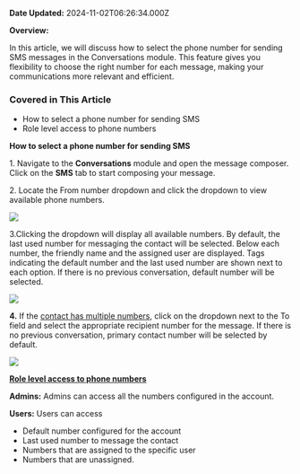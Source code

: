 **Date Updated:** 2024-11-02T06:26:34.000Z

  
**Overview:**

  
In this article, we will discuss how to select the phone number for sending SMS messages in the Conversations module. This feature gives you flexibility to choose the right number for each message, making your communications more relevant and efficient.

  
### **Covered in This Article**

* How to select a phone number for sending SMS
* Role level access to phone numbers

  
**How to select a phone number for sending SMS**

  
1\. Navigate to the **Conversations** module and open the message composer. Click on the **SMS** tab to start composing your message.

  
2\. Locate the From number dropdown and click the dropdown to view available phone numbers.

  
![](https://s3.amazonaws.com/cdn.freshdesk.com/data/helpdesk/attachments/production/155034353743/original/92CdPig7nZO74L8FTS8NHaex8ZPSSDz8mQ.png?1728447841)

  
3.Clicking the dropdown will display all available numbers. By default, the last used number for messaging the contact will be selected. Below each number, the friendly name and the assigned user are displayed. Tags indicating the default number and the last used number are shown next to each option. If there is no previous conversation, default number will be selected.

  
![](https://s3.amazonaws.com/cdn.freshdesk.com/data/helpdesk/attachments/production/155034521709/original/Yw3Hg5bEa3Emxk3ZIXRSyzt4zwfBuVs0Bw.png?1728636420)

  
**4\.** If the [contact has multiple numbers](https://help.gohighlevel.com/en/support/solutions/articles/155000000448), click on the dropdown next to the To field and select the appropriate recipient number for the message. If there is no previous conversation, primary contact number will be selected by default.

  
![](https://s3.amazonaws.com/cdn.freshdesk.com/data/helpdesk/attachments/production/155035873298/original/Jpty7pFR8ho6SRn6eDth2c4m9HS49Ww5ZQ.png?1730508821)  
  
  
**[Role level access to phone numbers](https://help.gohighlevel.com/en/support/solutions/articles/155000002544)**

  
**Admins:** Admins can access all the numbers configured in the account.

  
**Users:** Users can access

* Default number configured for the account
* Last used number to message the contact
* Numbers that are assigned to the specific user
* Numbers that are unassigned.
  
  